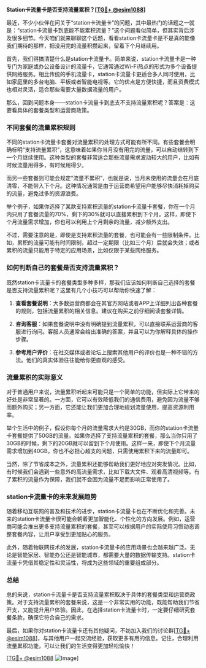 **Station卡流量卡是否支持流量累积？[[TG💪+ @esim1088](https://t.me/s/esim1088)]**

最近，不少小伙伴在问关于“station卡流量卡”的问题，其中最热门的话题之一就是：“station卡流量卡到底能不能累积流量？”这个问题看似简单，但其实背后涉及很多细节。今天咱们就来聊聊这个话题，看看station卡流量卡是不是真的能像我们期待的那样，把没用完的流量积攒起来，留着下个月继续用。

首先，我们得搞清楚什么是station卡流量卡。简单来说，station卡流量卡是一种专门为家庭或办公设备设计的流量卡，它通常通过Wi-Fi热点的形式为多个设备提供网络服务。相比传统的手机流量卡，station卡流量卡更适合多人同时使用，比如家庭里的多台电脑、平板或者智能电视等。它的优点是方便快捷，而且资费模式也相对灵活，适合那些需要大量数据流量的用户。

那么，回到问题本身——station卡流量卡到底支不支持流量累积呢？答案是：这要看具体的套餐类型和运营商政策。

### 不同套餐的流量累积规则

不同的station卡流量卡套餐对流量累积的处理方式可能有所不同。有些套餐会明确标明“支持流量累积”，这意味着如果你当月没有用完的流量，可以自动结转到下一个月继续使用。这种类型的套餐非常适合那些流量需求波动较大的用户，比如有时候流量用得多，有时候用得少。

而另一些套餐则可能会规定“流量不累积”，也就是说，当月未使用的流量会在月底清零，不能带入下个月。这种情况通常是由于运营商希望用户能够尽快消耗掉购买的流量，避免过多的资源浪费。

举个例子，如果你选择了某款支持累积流量的station卡流量卡套餐，你在一个月内只用了套餐流量的70%，剩下的30%就可以直接累积到下个月。这样，即使下个月流量需求增加，你也可以利用上个月剩余的流量，减少额外支出。

不过，需要注意的是，即使是支持累积流量的套餐，也可能会有一些限制条件。比如，累积的流量可能有时间限制，超过一定期限（比如三个月）后就会失效；或者累积的流量只能用于特定的应用场景，比如仅限于某些网络服务。

### 如何判断自己的套餐是否支持流量累积？

既然station卡流量卡的套餐类型多种多样，那我们应该如何判断自己选择的套餐是否支持流量累积呢？这里有几个小技巧可以帮助你快速了解：

1. **查看套餐说明**：大多数运营商都会在其官方网站或者APP上详细列出各种套餐的规则，包括流量累积的相关信息。建议在购买之前仔细阅读套餐详情。

2. **咨询客服**：如果套餐说明中没有明确提到流量累积，可以直接联系运营商的客服进行询问。客服人员通常会给出准确的答案，并且可以为你解释具体的操作步骤。

3. **参考用户评价**：在社交媒体或者论坛上搜索其他用户的评价也是一种不错的方法。他们的真实体验往往能给你更直观的感受。

### 流量累积的实际意义

对于普通用户来说，流量累积听起来可能只是一个简单的功能，但实际上它带来的好处是非常显著的。一方面，它可以有效降低我们的通信费用，避免因为流量不够而额外购买；另一方面，它还能让我们更加合理地规划流量使用，提高资源利用率。

举个生活中的例子，假设你每个月的流量需求大约是30GB，而你的station卡流量卡套餐提供了50GB的流量。如果你选择了支持流量累积的套餐，那么当你只用了30GB的时候，剩下的20GB就可以留到下个月使用。这样一来，即使下个月流量需求增加到40GB，你也不必担心超支的问题，只需使用累积下来的流量即可。

当然，除了节省成本之外，流量累积还能够帮助我们更好地应对突发情况。比如，有时候我们会遇到一些意外的高流量需求，比如下载大文件、观看高清视频等。有了累积的流量作为保障，我们就不会因为流量不足而影响正常使用了。

### station卡流量卡的未来发展趋势

随着移动互联网的普及和技术的进步，station卡流量卡也在不断优化和完善。未来的station卡流量卡很可能会朝着更加智能化、个性化的方向发展。例如，运营商可能会推出更多支持流量累积的套餐，甚至可以根据用户的实际使用习惯动态调整套餐内容，让用户享受到更加贴心的服务。

此外，随着物联网技术的发展，station卡流量卡的应用场景也会越来越广泛。无论是智能家居、智能办公还是智能城市，都需要大量的数据传输支持。station卡流量卡凭借其稳定性和灵活性，将成为这些领域的重要组成部分。

### 总结

总的来说，station卡流量卡是否支持流量累积取决于具体的套餐类型和运营商政策。对于支持流量累积的套餐来说，这是一个非常实用的功能，既能帮助我们节省开支，又能提升用户体验。因此，在选择station卡流量卡时，一定要仔细研究套餐条款，确保它符合自己的需求。

最后，如果你对station卡流量卡还有其他疑问，不妨加入我们的讨论群[[TG💪+ @esim1088](https://t.me/s/esim1088)]，与其他用户一起交流经验，获取更多有用的信息。记住，合理利用流量累积功能，可以让我们的生活变得更加轻松愉快！

[[TG💪+ @esim1088](https://t.me/s/esim1088) ![Image](https://i.postimg.cc/4NQfJmqS/Snipaste-2025-05-13-00-14-12.png)]